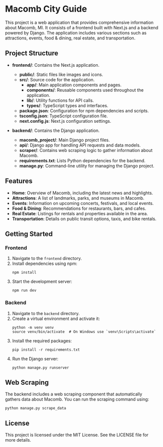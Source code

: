 # Macomb City Guide

This project is a web application that provides comprehensive information about Macomb, MI. It consists of a frontend built with Next.js and a backend powered by Django. The application includes various sections such as attractions, events, food & dining, real estate, and transportation.

## Project Structure

- **frontend/**: Contains the Next.js application.
  - **public/**: Static files like images and icons.
  - **src/**: Source code for the application.
    - **app/**: Main application components and pages.
    - **components/**: Reusable components used throughout the application.
    - **lib/**: Utility functions for API calls.
    - **types/**: TypeScript types and interfaces.
  - **package.json**: Configuration for npm dependencies and scripts.
  - **tsconfig.json**: TypeScript configuration file.
  - **next.config.js**: Next.js configuration settings.

- **backend/**: Contains the Django application.
  - **macomb_project/**: Main Django project files.
  - **api/**: Django app for handling API requests and data models.
  - **scraper/**: Contains web scraping logic to gather information about Macomb.
  - **requirements.txt**: Lists Python dependencies for the backend.
  - **manage.py**: Command-line utility for managing the Django project.

## Features

- **Home**: Overview of Macomb, including the latest news and highlights.
- **Attractions**: A list of landmarks, parks, and museums in Macomb.
- **Events**: Information on upcoming concerts, festivals, and local events.
- **Food & Dining**: Recommendations for restaurants, bars, and cafes.
- **Real Estate**: Listings for rentals and properties available in the area.
- **Transportation**: Details on public transit options, taxis, and bike rentals.

## Getting Started

### Frontend

1. Navigate to the `frontend` directory.
2. Install dependencies using npm:
   ```
   npm install
   ```
3. Start the development server:
   ```
   npm run dev
   ```

### Backend

1. Navigate to the `backend` directory.
2. Create a virtual environment and activate it:
   ```
   python -m venv venv
   source venv/bin/activate  # On Windows use `venv\Scripts\activate`
   ```
3. Install the required packages:
   ```
   pip install -r requirements.txt
   ```
4. Run the Django server:
   ```
   python manage.py runserver
   ```

## Web Scraping

The backend includes a web scraping component that automatically gathers data about Macomb. You can run the scraping command using:
```
python manage.py scrape_data
```

## License

This project is licensed under the MIT License. See the LICENSE file for more details.